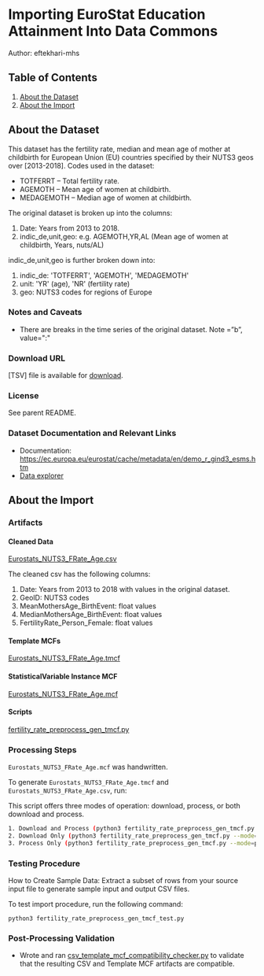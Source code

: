 # Importing EuroStat Education Attainment Into Data Commons

Author: eftekhari-mhs

## Table of Contents

1. [About the Dataset](#about-the-dataset)
1. [About the Import](#iabout-the-import)

## About the Dataset

This dataset has the fertility rate, median and mean age of mother at childbirth for European Union (EU) countries specified by their NUTS3 geos over [2013-2018]. Codes used in the dataset:

- TOTFERRT – Total fertility rate.
- AGEMOTH – Mean age of women at childbirth.
- MEDAGEMOTH – Median age of women at childbirth.

The original dataset is broken up into the columns:

1. Date: Years from 2013 to 2018.
2. indic_de,unit,geo: e.g. AGEMOTH,YR,AL (Mean age of women at childbirth, Years, nuts/AL)

indic_de,unit,geo is further broken down into:

1. indic_de: 'TOTFERRT', 'AGEMOTH', 'MEDAGEMOTH'
2. unit: 'YR' (age), 'NR' (fertility rate)
3. geo: NUTS3 codes for regions of Europe

### Notes and Caveats

- There are breaks in the time series of the original dataset. Note =”b”, value=":"

### Download URL

[TSV] file is available for [download](https://ec.europa.eu/eurostat/api/dissemination/sdmx/2.1/data/demo_r_find3/?format=TSV&compressed=true).

### License

See parent README.

### Dataset Documentation and Relevant Links

- Documentation: <https://ec.europa.eu/eurostat/cache/metadata/en/demo_r_gind3_esms.htm>
- [Data explorer](https://appsso.eurostat.ec.europa.eu/nui/show.do?dataset=demo_r_find3&lang=en)

## About the Import

### Artifacts

#### Cleaned Data

[Eurostats_NUTS3_FRate_Age.csv](./Eurostats_NUTS3_FRate_Age.csv)

The cleaned csv has the following columns:

1. Date: Years from 2013 to 2018 with values in the original dataset.
2. GeoID: NUTS3 codes
3. MeanMothersAge_BirthEvent: float values
4. MedianMothersAge_BirthEvent: float values
5. FertilityRate_Person_Female: float values

#### Template MCFs

[Eurostats_NUTS3_FRate_Age.tmcf](./Eurostats_NUTS3_FRate_Age.tmcf)

#### StatisticalVariable Instance MCF

[Eurostats_NUTS3_FRate_Age.mcf](./Eurostats_NUTS3_FRate_Age.mcf)

#### Scripts

[fertility_rate_preprocess_gen_tmcf.py](./fertility_rate_preprocess_gen_tmcf.py)

### Processing Steps

`Eurostats_NUTS3_FRate_Age.mcf` was handwritten.

To generate `Eurostats_NUTS3_FRate_Age.tmcf` and `Eurostats_NUTS3_FRate_Age.csv`, run:

This script offers three modes of operation: download, process, or both download and process.

```bash
1. Download and Process (python3 fertility_rate_preprocess_gen_tmcf.py or no mode flag):
2. Download Only (python3 fertility_rate_preprocess_gen_tmcf.py --mode=download):
3. Process Only (python3 fertility_rate_preprocess_gen_tmcf.py --mode=process):
```

### Testing Procedure

How to Create Sample Data: Extract a subset of rows from your source input file to generate sample input and output CSV files.

To test import procedure, run the following command:

```
python3 fertility_rate_preprocess_gen_tmcf_test.py

```

### Post-Processing Validation

- Wrote and ran
  [csv_template_mcf_compatibility_checker.py](./csv_template_mcf_compatibility_checker.py)
  to validate that the resulting CSV and Template MCF artifacts are
  compatible.
